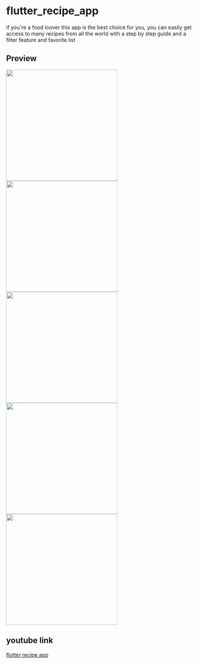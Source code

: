 # flutter_recipe_app

if you're a food loover this app is the best choice for you, you can easily get access to many recipes from all the world with a step by step guide and a filter feature and favorite list

## Preview 

<div>
<img src="https://user-images.githubusercontent.com/96690034/190218820-5310d787-079a-4f74-8379-8b10e6004afc.png" width="300">
<img src="https://user-images.githubusercontent.com/96690034/190219113-ddad27f7-87c3-43a5-bea0-65940e801c6b.png" width="300">
<img src="https://user-images.githubusercontent.com/96690034/190219181-bdda9031-52c0-4405-84b3-120bd3853458.png" width="300">
<img src="https://user-images.githubusercontent.com/96690034/190219236-2c91039a-fa20-473c-87e2-5bd2e64ed494.png" width="300">
<img src="https://user-images.githubusercontent.com/96690034/190219292-efd56c53-36ef-4fea-8eeb-e0b6ca2696d8.png" width="300">
</div>

## youtube link

[flutter recipe app](https://youtu.be/asnKgTl02ZE)
